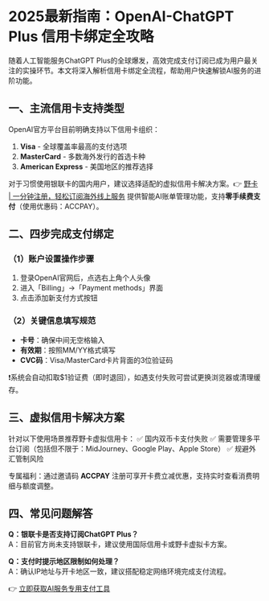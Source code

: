 # 2025最新指南：OpenAI-ChatGPT Plus 信用卡绑定全攻略

随着人工智能服务ChatGPT Plus的全球爆发，高效完成支付订阅已成为用户最关注的实操环节。本文将深入解析信用卡绑定全流程，帮助用户快速解锁AI服务的进阶功能。

## 一、主流信用卡支持类型
OpenAI官方平台目前明确支持以下信用卡组织：
1. **Visa** - 全球覆盖率最高的支付选项
2. **MasterCard** - 多数海外发行的首选卡种
3. **American Express** - 美国地区的推荐选择

对于习惯使用银联卡的国内用户，建议选择适配的虚拟信用卡解决方案。👉 [野卡 | 一分钟注册，轻松订阅海外线上服务](https://bbtdd.com/yeka) 提供智能AI账单管理功能，支持**零手续费支付**（使用优惠码：ACCPAY）。

## 二、四步完成支付绑定
### （1）账户设置操作步骤
1. 登录OpenAI官网后，点选右上角个人头像
2. 进入「Billing」→「Payment methods」界面
3. 点击添加新支付方式按钮

### （2）关键信息填写规范
- **卡号**：确保中间无空格输入
- **有效期**：按照MM/YY格式填写
- **CVC码**：Visa/MasterCard卡片背面的3位验证码

❗系统会自动扣取$1验证费（即时退回），如遇支付失败可尝试更换浏览器或清理缓存。

## 三、虚拟信用卡解决方案
针对以下使用场景推荐野卡虚拟信用卡：
✅ 国内双币卡支付失败
✅ 需要管理多平台订阅（包括但不限于：MidJourney、Google Play、Apple Store）
✅ 规避外汇管制风险

专属福利：通过邀请码 **ACCPAY** 注册可享开卡费立减优惠，支持实时查看消费明细与额度调整。

## 四、常见问题解答
**Q：银联卡是否支持订阅ChatGPT Plus？**  
A：目前官方尚未支持银联卡，建议使用国际信用卡或野卡虚拟卡方案。

**Q：支付时提示地区限制如何处理？**  
A：确认IP地址与开卡地区一致，建议搭配稳定网络环境完成支付流程。

👉 [立即获取AI服务专用支付工具](https://bbtdd.com/yeka)